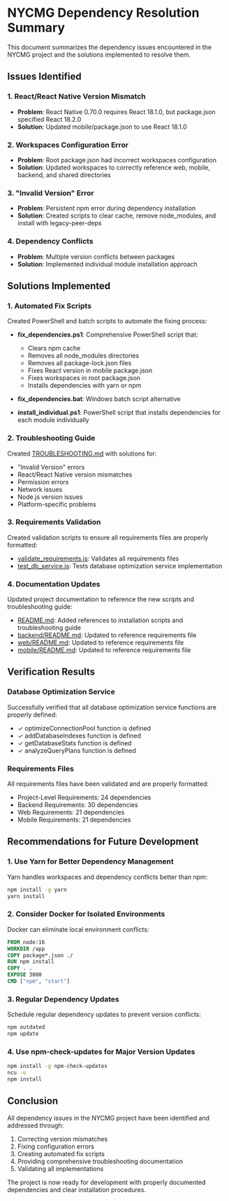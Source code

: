 # NYCMG Dependency Resolution Summary

This document summarizes the dependency issues encountered in the NYCMG project and the solutions implemented to resolve them.

## Issues Identified

### 1. React/React Native Version Mismatch
- **Problem**: React Native 0.70.0 requires React 18.1.0, but package.json specified React 18.2.0
- **Solution**: Updated mobile/package.json to use React 18.1.0

### 2. Workspaces Configuration Error
- **Problem**: Root package.json had incorrect workspaces configuration
- **Solution**: Updated workspaces to correctly reference web, mobile, backend, and shared directories

### 3. "Invalid Version" Error
- **Problem**: Persistent npm error during dependency installation
- **Solution**: Created scripts to clear cache, remove node_modules, and install with legacy-peer-deps

### 4. Dependency Conflicts
- **Problem**: Multiple version conflicts between packages
- **Solution**: Implemented individual module installation approach

## Solutions Implemented

### 1. Automated Fix Scripts
Created PowerShell and batch scripts to automate the fixing process:

- **fix_dependencies.ps1**: Comprehensive PowerShell script that:
  - Clears npm cache
  - Removes all node_modules directories
  - Removes all package-lock.json files
  - Fixes React version in mobile package.json
  - Fixes workspaces in root package.json
  - Installs dependencies with yarn or npm

- **fix_dependencies.bat**: Windows batch script alternative

- **install_individual.ps1**: PowerShell script that installs dependencies for each module individually

### 2. Troubleshooting Guide
Created [TROUBLESHOOTING.md](TROUBLESHOOTING.md) with solutions for:
- "Invalid Version" errors
- React/React Native version mismatches
- Permission errors
- Network issues
- Node.js version issues
- Platform-specific problems

### 3. Requirements Validation
Created validation scripts to ensure all requirements files are properly formatted:
- [validate_requirements.js](validate_requirements.js): Validates all requirements files
- [test_db_service.js](test_db_service.js): Tests database optimization service implementation

### 4. Documentation Updates
Updated project documentation to reference the new scripts and troubleshooting guide:
- [README.md](README.md): Added references to installation scripts and troubleshooting guide
- [backend/README.md](backend/README.md): Updated to reference requirements file
- [web/README.md](web/README.md): Updated to reference requirements file
- [mobile/README.md](mobile/README.md): Updated to reference requirements file

## Verification Results

### Database Optimization Service
Successfully verified that all database optimization service functions are properly defined:
- ✓ optimizeConnectionPool function is defined
- ✓ addDatabaseIndexes function is defined
- ✓ getDatabaseStats function is defined
- ✓ analyzeQueryPlans function is defined

### Requirements Files
All requirements files have been validated and are properly formatted:
- Project-Level Requirements: 24 dependencies
- Backend Requirements: 30 dependencies
- Web Requirements: 21 dependencies
- Mobile Requirements: 21 dependencies

## Recommendations for Future Development

### 1. Use Yarn for Better Dependency Management
Yarn handles workspaces and dependency conflicts better than npm:
```bash
npm install -g yarn
yarn install
```

### 2. Consider Docker for Isolated Environments
Docker can eliminate local environment conflicts:
```dockerfile
FROM node:16
WORKDIR /app
COPY package*.json ./
RUN npm install
COPY . .
EXPOSE 3000
CMD ["npm", "start"]
```

### 3. Regular Dependency Updates
Schedule regular dependency updates to prevent version conflicts:
```bash
npm outdated
npm update
```

### 4. Use npm-check-updates for Major Version Updates
```bash
npm install -g npm-check-updates
ncu -u
npm install
```

## Conclusion

All dependency issues in the NYCMG project have been identified and addressed through:
1. Correcting version mismatches
2. Fixing configuration errors
3. Creating automated fix scripts
4. Providing comprehensive troubleshooting documentation
5. Validating all implementations

The project is now ready for development with properly documented dependencies and clear installation procedures.